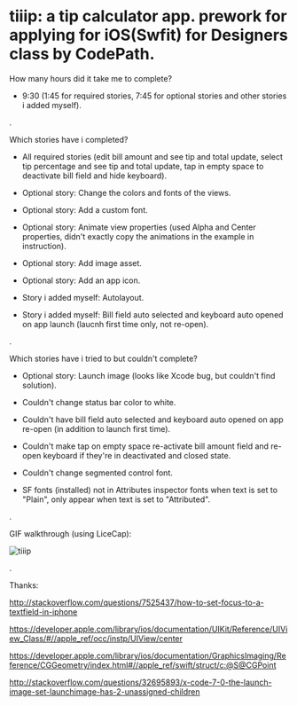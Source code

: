 # tiiip: a tip calculator app. prework for applying for iOS(Swfit) for Designers class by CodePath.

How many hours did it take me to complete?
- 9:30 (1:45 for required stories, 7:45 for optional stories and other stories i added myself).

.

Which stories have i completed?

- All required stories (edit bill amount and see tip and total update, select tip percentage and see tip and total update, tap in empty space to deactivate bill field and hide keyboard).

- Optional story: Change the colors and fonts of the views.

- Optional story: Add a custom font.

- Optional story: Animate view properties (used Alpha and Center properties, didn't exactly copy the animations in the example in instruction).

- Optional story: Add image asset.

- Optional story: Add an app icon.

- Story i added myself: Autolayout.

- Story i added myself: Bill field auto selected and keyboard auto opened on app launch (laucnh first time only, not re-open).

.

Which stories have i tried to but couldn't complete?

- Optional story: Launch image (looks like Xcode bug, but couldn't find solution).

- Couldn't change status bar color to white.

- Couldn't have bill field auto selected and keyboard auto opened on app re-open (in addition to launch first time).

- Couldn't make tap on empty space re-activate bill amount field and re-open keyboard if they're in deactivated and closed state.

- Couldn't change segmented control font.

- SF fonts (installed) not in Attributes inspector fonts when text is set to "Plain", only appear when text is set to "Attributed".

.

GIF walkthrough (using LiceCap):

![tiiip](https://cloud.githubusercontent.com/assets/14037687/12080954/9a423e76-b220-11e5-859d-dd53e3a4cd3e.gif)

.

Thanks:

http://stackoverflow.com/questions/7525437/how-to-set-focus-to-a-textfield-in-iphone

https://developer.apple.com/library/ios/documentation/UIKit/Reference/UIView_Class/#//apple_ref/occ/instp/UIView/center

https://developer.apple.com/library/ios/documentation/GraphicsImaging/Reference/CGGeometry/index.html#//apple_ref/swift/struct/c:@S@CGPoint

http://stackoverflow.com/questions/32695893/x-code-7-0-the-launch-image-set-launchimage-has-2-unassigned-children
